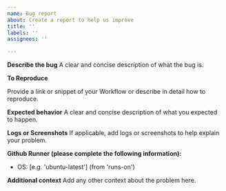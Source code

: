 ```yaml
---
name: Bug report
about: Create a report to help us improve
title: ''
labels: ''
assignees: ''

---
```


**Describe the bug**
A clear and concise description of what the bug is.

**To Reproduce**

Provide a link or snippet of your Workflow or describe in detail how to reproduce.

**Expected behavior**
A clear and concise description of what you expected to happen.

**Logs or Screenshots**
If applicable, add logs or screenshots to help explain your problem.

**Github Runner (please complete the following information):**
 - OS: [e.g. 'ubuntu-latest'] (from 'runs-on')

**Additional context**
Add any other context about the problem here.
